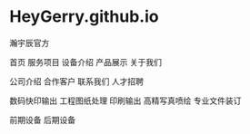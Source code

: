 # HeyGerry.github.io
瀚宇辰官方



首页
服务项目
设备介绍
产品展示
关于我们

 公司介绍
 合作客户
 联系我们
 人才招聘


数码快印输出
工程图纸处理
印刷输出
高精写真喷绘
专业文件装订

前期设备
后期设备